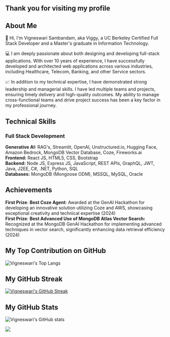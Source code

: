 ## Thank you for visiting my profile

## About Me
👋 Hi, I'm Vigneswari Sambandam, aka Viggy, a UC Berkeley Certified Full Stack Developer and a Master's graduate in Information Technology.

💻 I am deeply passionate about both designing and developing full-stack applications. With over 10 years of experience, I have successfully developed and architected web applications across various industries, including Healthcare, Telecom, Banking, and other Service sectors.

📈 In addition to my technical expertise, I have demonstrated strong leadership and managerial skills. I have led multiple teams and projects, ensuring timely delivery and high-quality outcomes. My ability to manage cross-functional teams and drive project success has been a key factor in my professional journey.

## Technical Skills
### Full Stack Development
**Generative AI:** RAG's, Streamlit, OpenAI, Unstructured.io, Hugging Face, Amazon Bedrock, MongoDB Vector Database, Coze, Fireworks.ai   
**Frontend:** React JS, HTML5, CSS, Bootstrap    
**Backend:** Node JS, Express JS, JavaScript, REST APIs, GraphQL, JWT, Java, J2EE, C#, .NET, Python, SQL        
**Databases:** MongoDB (Mongoose ODM), MSSQL, MySQL, Oracle    

## Achievements
**First Prize**: **Best Coze Agent**: Awarded at the GenAI Hackathon for developing an innovative solution utilizing Coze and AWS, showcasing exceptional creativity and technical expertise (2024)   
**First Prize**: **Best Advanced Use of MongoDB Atlas Vector Search:** Recognized at the MongoDB GenAI Hackathon for implementing advanced techniques in vector search, significantly enhancing data retrieval efficiency (2024)    

## My Top Contribution on GitHub

![Vigneswari's Top Langs](https://github-readme-stats.vercel.app/api/top-langs/?username=Vigneshwarie&langs_count=10)

## My GitHub Streak

[![Vigneswari's GitHub Streak](https://streak-stats.demolab.com?user=Vigneshwarie&theme=highcontrast&date_format=M%20j[,%20Y])](https://git.io/streak-stats)

## My GitHub Stats

![Vigneswari's GitHub stats](https://github-readme-stats.vercel.app/api?username=Vigneshwarie&show=reviews,prs_merged,prs_merged_percentage&show_icons=true&theme=highcontrast)

![](https://komarev.com/ghpvc/?username=Vigneshwarie&color=blue)




